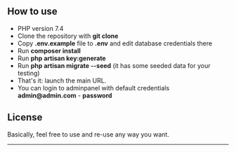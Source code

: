 ## How to use
- PHP version 7.4
- Clone the repository with __git clone__
- Copy __.env.example__ file to __.env__ and edit database credentials there
- Run __composer install__
- Run __php artisan key:generate__
- Run __php artisan migrate --seed__ (it has some seeded data for your testing)
- That's it: launch the main URL. 
- You can login to adminpanel with default credentials __admin@admin.com__ - __password__

## License

Basically, feel free to use and re-use any way you want.

---
